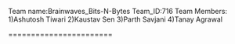 Team name:Brainwaves_Bits-N-Bytes
Team_ID:716
Team Members:
   1)Ashutosh Tiwari
   2)Kaustav Sen
   3)Parth Savjani
   4)Tanay Agrawal
   
   
=======================
